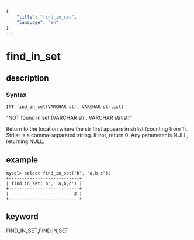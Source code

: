 ```yaml
---
{
    "title": "find_in_set",
    "language": "en"
}
---
```


<!-- 
Licensed to the Apache Software Foundation (ASF) under one
or more contributor license agreements.  See the NOTICE file
distributed with this work for additional information
regarding copyright ownership.  The ASF licenses this file
to you under the Apache License, Version 2.0 (the
"License"); you may not use this file except in compliance
with the License.  You may obtain a copy of the License at

  http://www.apache.org/licenses/LICENSE-2.0

Unless required by applicable law or agreed to in writing,
software distributed under the License is distributed on an
"AS IS" BASIS, WITHOUT WARRANTIES OR CONDITIONS OF ANY
KIND, either express or implied.  See the License for the
specific language governing permissions and limitations
under the License.
-->

# find_in_set
## description
### Syntax

`INT find_in_set(VARCHAR str, VARCHAR strlist)`

"NOT found in set (VARCHAR str., VARCHAR strlist)"


Return to the location where the str first appears in strlist (counting from 1). Strlist is a comma-separated string. If not, return 0. Any parameter is NULL, returning NULL.

## example

```
mysql> select find_in_set("b", "a,b,c");
+---------------------------+
| find_in_set('b', 'a,b,c') |
+---------------------------+
|                         2 |
+---------------------------+
```
## keyword
FIND_IN_SET,FIND,IN,SET
